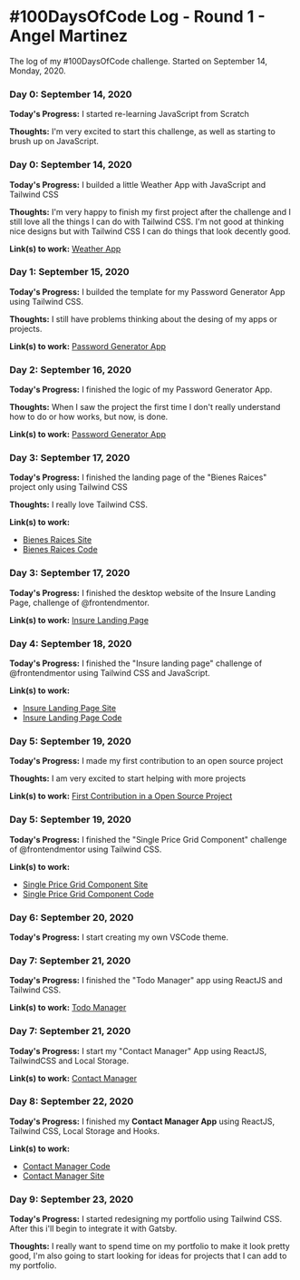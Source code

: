 # #100DaysOfCode Log - Round 1 - Angel Martinez

The log of my #100DaysOfCode challenge. Started on September 14, Monday, 2020.
<!--  Example
### Day 0: February 30, 2016 (Example 1)
##### (delete me or comment me out)

**Today's Progress**: Fixed CSS, worked on canvas functionality for the app.

**Thoughts:** I really struggled with CSS, but, overall, I feel like I am slowly getting better at it. Canvas is still new for me, but I managed to figure out some basic functionality.

**Link to work:** [Calculator App](http://www.example.com) 
-->

### Day 0: September 14, 2020

**Today's Progress:** I started re-learning JavaScript from Scratch

**Thoughts:** I'm very excited to start this challenge, as well as starting to brush up on JavaScript.

### Day 0: September 14, 2020

**Today's Progress:** I builded a little Weather App with JavaScript and Tailwind CSS

**Thoughts:** I'm very happy to finish my first project after the challenge and I still love all the things I can do with Tailwind CSS. I'm not good at thinking nice designs but with Tailwind CSS I can do things that look decently good.

**Link(s) to work:** [Weather App](https://codepen.io/angel-codes/pen/PoNaXJO) 

### Day 1: September 15, 2020

**Today's Progress:** I builded the template for my Password Generator App using Tailwind CSS.

**Thoughts:** I still have problems thinking about the desing of my apps or projects.

**Link(s) to work:** [Password Generator App](https://codepen.io/angel-codes/pen/dyMVPJb)


### Day 2: September 16, 2020

**Today's Progress:** I finished the logic of my Password Generator App.

**Thoughts:** When I saw the project the first time I don't really understand how to do or how works, but now, is done.

**Link(s) to work:** [Password Generator App](https://codepen.io/angel-codes/pen/dyMVPJb)

### Day 3: September 17, 2020

**Today's Progress:** I finished the landing page of the "Bienes Raices" project only using Tailwind CSS

**Thoughts:** I really love Tailwind CSS.

**Link(s) to work:** 
- [Bienes Raices Site](https://bienes-raices-site-template.netlify.app/)
- [Bienes Raices Code](https://github.com/angel-codes/bienes-raices-template)

### Day 3: September 17, 2020

**Today's Progress:** I finished the desktop website of the Insure Landing Page, challenge of @frontendmentor.

**Link(s) to work:** [Insure Landing Page](https://github.com/angel-codes/insure-landing-page)

### Day 4: September 18, 2020

**Today's Progress:** I finished the "Insure landing page" challenge of @frontendmentor using Tailwind CSS and JavaScript.

**Link(s) to work:**
- [Insure Landing Page Site](https://insure-landing-page-rust.vercel.app/)
- [Insure Landing Page Code](https://github.com/angel-codes/insure-landing-page)

### Day 5: September 19, 2020

**Today's Progress:** I made my first contribution to an open source project

**Thoughts:** I am very excited to start helping with more projects

**Link(s) to work:** [First Contribution in a Open Source Project](https://github.com/firstcontributions/first-contributions/pull/30839)

### Day 5: September 19, 2020

**Today's Progress:** I finished the "Single Price Grid Component" challenge of @frontendmentor using Tailwind CSS.

**Link(s) to work:**
- [Single Price Grid Component Site](https://single-price-grid-component-fr.vercel.app/)
- [Single Price Grid Component Code](https://github.com/angel-codes/single-price-grid-component)

### Day 6: September 20, 2020

**Today's Progress:** I start creating my own VSCode theme.

### Day 7: September 21, 2020

**Today's Progress:** I finished the "Todo Manager" app using ReactJS and Tailwind CSS.

**Link(s) to work:** [Todo Manager](https://github.com/angel-codes/todo-manager)

### Day 7: September 21, 2020

**Today's Progress:** I start my "Contact Manager" App using ReactJS, TailwindCSS and Local Storage.

**Link(s) to work:** [Contact Manager](https://github.com/angel-codes/contact-manager)

### Day 8: September 22, 2020

**Today's Progress:** I finished my **Contact Manager App** using ReactJS, Tailwind CSS, Local Storage and Hooks.

**Link(s) to work:** 
- [Contact Manager Code](https://github.com/angel-codes/contact-manager)
- [Contact Manager Site](https://contact-manager-pi.vercel.app/)

### Day 9: September 23, 2020

**Today's Progress:** I started redesigning my portfolio using Tailwind CSS. After this i'll begin to integrate it with Gatsby.

**Thoughts:** I really want to spend time on my portfolio to make it look pretty good, I'm also going to start looking for ideas for projects that I can add to my portfolio.
